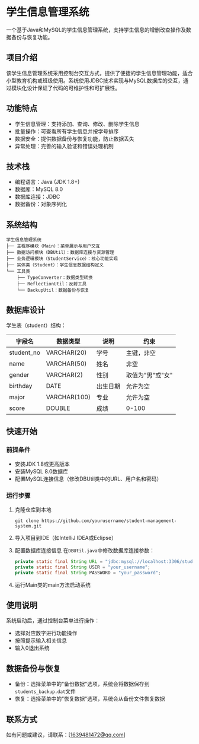 # 学生信息管理系统

一个基于Java和MySQL的学生信息管理系统，支持学生信息的增删改查操作及数据备份与恢复功能。

## 项目介绍

该学生信息管理系统采用控制台交互方式，提供了便捷的学生信息管理功能，适合小型教育机构或班级使用。系统使用JDBC技术实现与MySQL数据库的交互，通过模块化设计保证了代码的可维护性和可扩展性。

## 功能特点

- 学生信息管理：支持添加、查询、修改、删除学生信息
- 批量操作：可查看所有学生信息并按学号排序
- 数据安全：提供数据备份与恢复功能，防止数据丢失
- 异常处理：完善的输入验证和错误处理机制

## 技术栈

- 编程语言：Java (JDK 1.8+)
- 数据库：MySQL 8.0
- 数据库连接：JDBC
- 数据备份：对象序列化

## 系统结构

```
学生信息管理系统
├── 主程序模块（Main）：菜单展示与用户交互
├── 数据访问模块（DBUtil）：数据库连接与资源管理
├── 业务逻辑模块（StudentService）：核心功能实现
├── 实体类（Student）：学生信息数据结构定义
└── 工具类
    ├── TypeConverter：数据类型转换
    ├── ReflectionUtil：反射工具
    └── BackupUtil：数据备份与恢复
```

## 数据库设计

学生表（student）结构：

| 字段名 | 数据类型 | 说明 | 约束 |
|--------|----------|------|------|
| student_no | VARCHAR(20) | 学号 | 主键，非空 |
| name | VARCHAR(50) | 姓名 | 非空 |
| gender | VARCHAR(2) | 性别 | 取值为"男"或"女" |
| birthday | DATE | 出生日期 | 允许为空 |
| major | VARCHAR(100) | 专业 | 允许为空 |
| score | DOUBLE | 成绩 | 0-100 |

## 快速开始

### 前提条件

- 安装JDK 1.8或更高版本
- 安装MySQL 8.0数据库
- 配置MySQL连接信息（修改DBUtil类中的URL、用户名和密码）

### 运行步骤

1. 克隆仓库到本地
   ```
   git clone https://github.com/yourusername/student-management-system.git
   ```

2. 导入项目到IDE（如IntelliJ IDEA或Eclipse）

3. 配置数据库连接信息
   在`DBUtil.java`中修改数据库连接参数：
   ```java
   private static final String URL = "jdbc:mysql://localhost:3306/student_db";
   private static final String USER = "your_username";
   private static final String PASSWORD = "your_password";
   ```

4. 运行Main类的main方法启动系统

## 使用说明

系统启动后，通过控制台菜单进行操作：
- 选择对应数字进行功能操作
- 按照提示输入相关信息
- 输入0退出系统

## 数据备份与恢复

- 备份：选择菜单中的"备份数据"选项，系统会将数据保存到`students_backup.dat`文件
- 恢复：选择菜单中的"恢复数据"选项，系统会从备份文件恢复数据

## 联系方式

如有问题或建议，请联系：[1639481472@qq.com]
